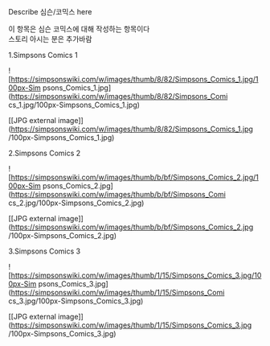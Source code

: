 Describe 심슨/코믹스 here

이 항목은 심슨 코믹스에 대해 작성하는 항목이다  
스토리 아시는 분은 추가바람

1.Simpsons Comics 1  

![https://simpsonswiki.com/w/images/thumb/8/82/Simpsons_Comics_1.jpg/100px-Sim
psons_Comics_1.jpg](https://simpsonswiki.com/w/images/thumb/8/82/Simpsons_Comi
cs_1.jpg/100px-Simpsons_Comics_1.jpg)

[[JPG external
image]](https://simpsonswiki.com/w/images/thumb/8/82/Simpsons_Comics_1.jpg
/100px-Simpsons_Comics_1.jpg)

  
2.Simpsons Comics 2  

![https://simpsonswiki.com/w/images/thumb/b/bf/Simpsons_Comics_2.jpg/100px-Sim
psons_Comics_2.jpg](https://simpsonswiki.com/w/images/thumb/b/bf/Simpsons_Comi
cs_2.jpg/100px-Simpsons_Comics_2.jpg)

[[JPG external
image]](https://simpsonswiki.com/w/images/thumb/b/bf/Simpsons_Comics_2.jpg
/100px-Simpsons_Comics_2.jpg)

  
3.Simpsons Comics 3  

![https://simpsonswiki.com/w/images/thumb/1/15/Simpsons_Comics_3.jpg/100px-Sim
psons_Comics_3.jpg](https://simpsonswiki.com/w/images/thumb/1/15/Simpsons_Comi
cs_3.jpg/100px-Simpsons_Comics_3.jpg)

[[JPG external
image]](https://simpsonswiki.com/w/images/thumb/1/15/Simpsons_Comics_3.jpg
/100px-Simpsons_Comics_3.jpg)

